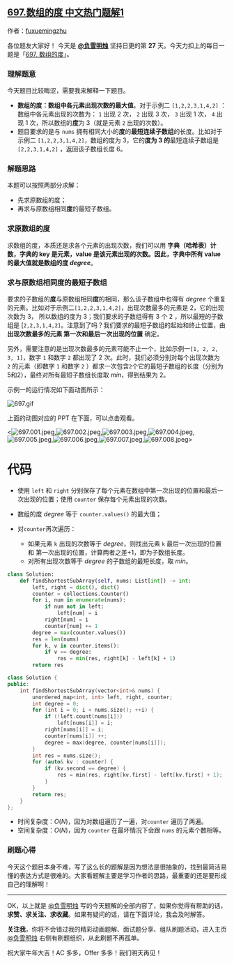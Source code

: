 ## [697.数组的度 中文热门题解1](https://leetcode.cn/problems/degree-of-an-array/solutions/100000/xiang-xi-fen-xi-ti-yi-yu-si-lu-jian-ji-d-nvdy)

作者：[fuxuemingzhu](https://leetcode.cn/u/fuxuemingzhu)

各位题友大家好！ 今天是 **[@负雪明烛](/u/fuxuemingzhu/)** 坚持日更的第 **27** 天。今天力扣上的每日一题是「[697. 数组的度](https://leetcode-cn.com/problems/degree-of-an-array/)」。

### 理解题意

今天题目比较晦涩，需要我来解释一下题目。


- **数组的度：数组中各元素出现次数的最大值**。对于示例二 `[1,2,2,3,1,4,2]` ：数组中各元素出现的次数为： `1` 出现 2 次， `2` 出现 3 次， `3` 出现 1 次， `4` 出现 1 次，所以数组的**度**为 3（就是元素 `2` 出现的次数）。
- 题目要求的是与 `nums` 拥有相同大小的**度**的**最短连续子数组**的长度。比如对于示例二 `[1,2,2,3,1,4,2]`，数组的度为 3，它的**度为 3 的**最短连续子数组是 `[2,2,3,1,4,2]` ，返回该子数组长度 6。

### 解题思路


本题可以按照两部分求解：

- 先求原数组的度；
- 再求与原数组相同**度**的最短子数组。


### 求原数组的度


求数组的度，本质还是求各个元素的出现次数，我们可以用 **字典（哈希表）**计数，字典的 key 是元素，value 是该元素出现的次数。因此，字典中所有 value 的最大值就是数组的**度 $degree$**。


### 求与原数组相同度的最短子数组


要求的子数组的**度**与原数组相同**度**的相同，那么该子数组中也得有 $degree$ 个重复的元素。比如对于示例二`[1,2,2,3,1,4,2]`，出现次数最多的元素是 2，它的出现次数为 3， 所以数组的度为 3；我们要求的子数组得有 3 个 2 ，所以最短的子数组是 [`2,2,3,1,4,2]`。注意到了吗？我们要求的最短子数组的起始和终止位置，由**出现次数最多的元素 第一次和最后一次出现的位置** 确定。


另外，需要注意的是出现次数最多的元素可能不止一个，比如示例一`[1, 2, 2, 3, 1]`，数字 `1` 和数字 `2` 都出现了 2 次。此时，我们必须分别对每个出现次数为 `2` 的元素（即数字 `1` 和数字 `2` ）都求一次包含`2`个它的最短子数组的长度（分别为5和2），最终对所有最短子数组长度取 $min$，得到结果为 2。

示例一的运行情况如下面动图所示：

![697.gif](https://pic.leetcode-cn.com/1613783336-WPwXhi-697.gif)

上面的动图对应的 PPT 在下面，可以点击观看。

<![697.001.jpeg](https://pic.leetcode-cn.com/1613783353-nPABix-697.001.jpeg),![697.002.jpeg](https://pic.leetcode-cn.com/1613783353-DUWIIf-697.002.jpeg),![697.003.jpeg](https://pic.leetcode-cn.com/1613783353-xGhkhP-697.003.jpeg),![697.004.jpeg](https://pic.leetcode-cn.com/1613783353-uNOBvk-697.004.jpeg),![697.005.jpeg](https://pic.leetcode-cn.com/1613783353-fDZYzc-697.005.jpeg),![697.006.jpeg](https://pic.leetcode-cn.com/1613783353-iWZAPB-697.006.jpeg),![697.007.jpeg](https://pic.leetcode-cn.com/1613783353-RzpCvR-697.007.jpeg),![697.008.jpeg](https://pic.leetcode-cn.com/1613783353-XmBhUn-697.008.jpeg)>



# 代码


- 使用 `left` 和 `right` 分别保存了每个元素在数组中第一次出现的位置和最后一次出现的位置；使用 `counter` 保存每个元素出现的次数。
- 数组的度 $degree$ 等于 `counter.values()` 的最大值；

- 对`counter`再次遍历：
  - 如果元素 `k` 出现的次数等于 $degree$，则找出元素 `k` 最后一次出现的位置 和 第一次出现的位置，计算两者之差+1，即为子数组长度。 
  - 对所有出现次数等于 $degree$ 的子数组的最短长度，取 $min$。



```Python []
class Solution:
    def findShortestSubArray(self, nums: List[int]) -> int:
        left, right = dict(), dict()
        counter = collections.Counter()
        for i, num in enumerate(nums):
            if num not in left:
                left[num] = i
            right[num] = i
            counter[num] += 1
        degree = max(counter.values())
        res = len(nums)
        for k, v in counter.items():
            if v == degree:
                res = min(res, right[k] - left[k] + 1)
        return res
```
```C++ []
class Solution {
public:
    int findShortestSubArray(vector<int>& nums) {
        unordered_map<int, int> left, right, counter;
        int degree = 0;
        for (int i = 0; i < nums.size(); ++i) {
            if (!left.count(nums[i]))
                left[nums[i]] = i;
            right[nums[i]] = i;
            counter[nums[i]] ++;
            degree = max(degree, counter[nums[i]]);
        }
        int res = nums.size();
        for (auto& kv : counter) {
            if (kv.second == degree) {
                res = min(res, right[kv.first] - left[kv.first] + 1);
            }
        }
        return res;
    }
};
```

- 时间复杂度：$O(N)$，因为对数组遍历了一遍，对`counter` 遍历了两遍。
- 空间复杂度：$O(N)$，因为 `counter` 在最坏情况下会跟 `nums` 的元素个数相等。

### 刷题心得


今天这个题目本身不难，写了这么长的题解是因为想法是很抽象的，找到最简洁易懂的表达方式是很难的。大家看题解主要是学习作者的思路，最重要的还是要形成自己的理解啊！

-----


OK，以上就是 [@负雪明烛](https://leetcode-cn.com/u/fuxuemingzhu/) 写的今天题解的全部内容了，如果你觉得有帮助的话，**求赞、求关注、求收藏**。如果有疑问的话，请在下面评论，我会及时解答。


**关注我**，你将不会错过我的精彩动画题解、面试题分享、组队刷题活动，进入主页 [@负雪明烛](https://leetcode-cn.com/u/fuxuemingzhu/) 右侧有刷题组织，从此刷题不再孤单。


祝大家牛年大吉！AC 多多，Offer 多多！我们明天再见！